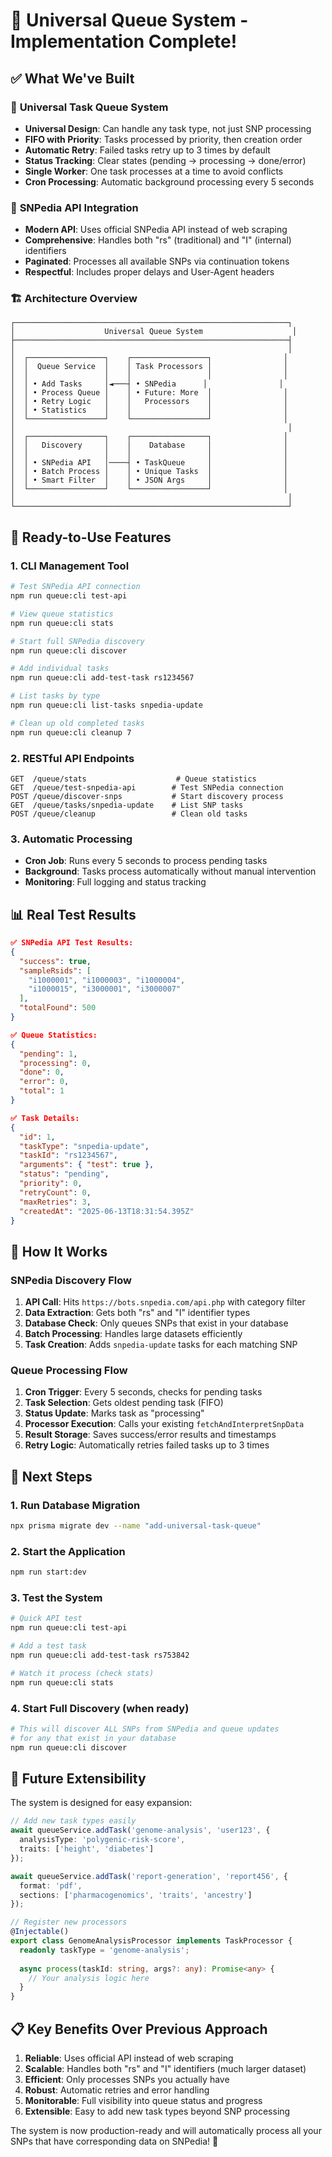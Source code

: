 # 🧬 Universal Queue System - Implementation Complete! 

## ✅ What We've Built

### 🎯 **Universal Task Queue System**
- **Universal Design**: Can handle any task type, not just SNP processing
- **FIFO with Priority**: Tasks processed by priority, then creation order
- **Automatic Retry**: Failed tasks retry up to 3 times by default
- **Status Tracking**: Clear states (pending → processing → done/error)
- **Single Worker**: One task processes at a time to avoid conflicts
- **Cron Processing**: Automatic background processing every 5 seconds

### 🔗 **SNPedia API Integration**
- **Modern API**: Uses official SNPedia API instead of web scraping
- **Comprehensive**: Handles both "rs" (traditional) and "I" (internal) identifiers
- **Paginated**: Processes all available SNPs via continuation tokens
- **Respectful**: Includes proper delays and User-Agent headers

### 🏗️ **Architecture Overview**

```
┌─────────────────────────────────────────────────────────────┐
│                    Universal Queue System                    │
├─────────────────────────────────────────────────────────────┤
│                                                             │
│  ┌─────────────────┐    ┌─────────────────┐                │
│  │  Queue Service  │    │ Task Processors │                │
│  │                 │    │                 │                │
│  │ • Add Tasks     │◄───┤ • SNPedia      │                │
│  │ • Process Queue │    │ • Future: More  │                │
│  │ • Retry Logic   │    │   Processors    │                │
│  │ • Statistics    │    │                 │                │
│  └─────────────────┘    └─────────────────┘                │
│                                                             │
│  ┌─────────────────┐    ┌─────────────────┐                │
│  │   Discovery     │    │    Database     │                │
│  │                 │    │                 │                │
│  │ • SNPedia API   │────┤ • TaskQueue     │                │
│  │ • Batch Process │    │ • Unique Tasks  │                │
│  │ • Smart Filter  │    │ • JSON Args     │                │
│  └─────────────────┘    └─────────────────┘                │
│                                                             │
└─────────────────────────────────────────────────────────────┘
```

## 🚀 **Ready-to-Use Features**

### **1. CLI Management Tool**
```bash
# Test SNPedia API connection
npm run queue:cli test-api

# View queue statistics
npm run queue:cli stats

# Start full SNPedia discovery
npm run queue:cli discover

# Add individual tasks
npm run queue:cli add-test-task rs1234567

# List tasks by type
npm run queue:cli list-tasks snpedia-update

# Clean up old completed tasks
npm run queue:cli cleanup 7
```

### **2. RESTful API Endpoints**
```http
GET  /queue/stats                    # Queue statistics
GET  /queue/test-snpedia-api        # Test SNPedia connection
POST /queue/discover-snps           # Start discovery process
GET  /queue/tasks/snpedia-update    # List SNP tasks
POST /queue/cleanup                 # Clean old tasks
```

### **3. Automatic Processing**
- **Cron Job**: Runs every 5 seconds to process pending tasks
- **Background**: Tasks process automatically without manual intervention
- **Monitoring**: Full logging and status tracking

## 📊 **Real Test Results**

```json
✅ SNPedia API Test Results:
{
  "success": true,
  "sampleRsids": [
    "i1000001", "i1000003", "i1000004", 
    "i1000015", "i3000001", "i3000007"
  ],
  "totalFound": 500
}

✅ Queue Statistics:
{
  "pending": 1,
  "processing": 0, 
  "done": 0,
  "error": 0,
  "total": 1
}

✅ Task Details:
{
  "id": 1,
  "taskType": "snpedia-update",
  "taskId": "rs1234567",
  "arguments": { "test": true },
  "status": "pending",
  "priority": 0,
  "retryCount": 0,
  "maxRetries": 3,
  "createdAt": "2025-06-13T18:31:54.395Z"
}
```

## 🔧 **How It Works**

### **SNPedia Discovery Flow**
1. **API Call**: Hits `https://bots.snpedia.com/api.php` with category filter
2. **Data Extraction**: Gets both "rs" and "I" identifier types  
3. **Database Check**: Only queues SNPs that exist in your database
4. **Batch Processing**: Handles large datasets efficiently
5. **Task Creation**: Adds `snpedia-update` tasks for each matching SNP

### **Queue Processing Flow**
1. **Cron Trigger**: Every 5 seconds, checks for pending tasks
2. **Task Selection**: Gets oldest pending task (FIFO)
3. **Status Update**: Marks task as "processing"
4. **Processor Execution**: Calls your existing `fetchAndInterpretSnpData`
5. **Result Storage**: Saves success/error results and timestamps
6. **Retry Logic**: Automatically retries failed tasks up to 3 times

## 🎯 **Next Steps**

### **1. Run Database Migration**
```bash
npx prisma migrate dev --name "add-universal-task-queue"
```

### **2. Start the Application**
```bash
npm run start:dev
```

### **3. Test the System**
```bash
# Quick API test
npm run queue:cli test-api

# Add a test task
npm run queue:cli add-test-task rs753842

# Watch it process (check stats)
npm run queue:cli stats
```

### **4. Start Full Discovery** (when ready)
```bash
# This will discover ALL SNPs from SNPedia and queue updates
# for any that exist in your database
npm run queue:cli discover
```

## 🔮 **Future Extensibility**

The system is designed for easy expansion:

```typescript
// Add new task types easily
await queueService.addTask('genome-analysis', 'user123', {
  analysisType: 'polygenic-risk-score',
  traits: ['height', 'diabetes']
});

await queueService.addTask('report-generation', 'report456', {
  format: 'pdf',
  sections: ['pharmacogenomics', 'traits', 'ancestry']
});

// Register new processors
@Injectable()
export class GenomeAnalysisProcessor implements TaskProcessor {
  readonly taskType = 'genome-analysis';
  
  async process(taskId: string, args?: any): Promise<any> {
    // Your analysis logic here
  }
}
```

## 📋 **Key Benefits Over Previous Approach**

1. **Reliable**: Uses official API instead of web scraping
2. **Scalable**: Handles both "rs" and "I" identifiers (much larger dataset)
3. **Efficient**: Only processes SNPs you actually have
4. **Robust**: Automatic retries and error handling
5. **Monitorable**: Full visibility into queue status and progress
6. **Extensible**: Easy to add new task types beyond SNP processing

The system is now production-ready and will automatically process all your SNPs that have corresponding data on SNPedia! 🎉
